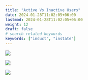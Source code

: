 ```yaml
---
title: "Active Vs Inactive Users"
date: 2024-01-28T11:02:05+06:00
lastmod: 2024-01-28T11:02:05+06:00
weight: 12
draft: false
# search related keywords
keywords: ["induct", "instate"]
---
```

<div style='text-align: justify;'>

![](https://storage.googleapis.com/ktern-public-files/product-documentation/Digital%20Maps/45_launch_active_vs_inactive_users_landscape_assessment_digital_maps.png)
 
![](https://storage.googleapis.com/ktern-public-files/product-documentation/Digital%20Maps/46_active_vs_inactive_users_landscape_assessment_digital_maps.png)
 
![](https://storage.googleapis.com/ktern-public-files/product-documentation/Digital%20Maps/47_table_active_vs_inactive_users_landscape_assessment_digital_maps.png)
 
</div>
